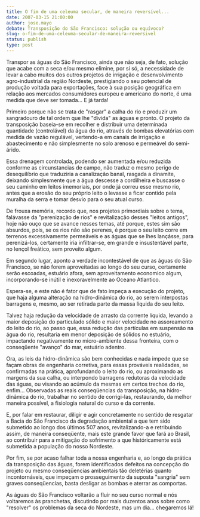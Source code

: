 ```yaml
---
title: O fim de uma celeuma secular, de maneira reversível...
date: 2007-03-15 21:00:00
author: jose.mayo
debate: Transposição do São Francisco: solução ou equívoco?  
slug: o-fim-de-uma-celeuma-secular-de-maneira-reversivel
status: publish 
type: post
---
```


  

Transpor as águas do São Francisco, ainda que não seja, de fato, solução que acabe com a seca e/ou mesmo elimine, por si só, a necessidade de levar a cabo muitos dos outros projetos de irrigação e desenvolvimento agro-industrial da região Nordeste, prestigiando o seu potencial de produção voltada para exportações, face à sua posição geográfica em relação aos mercados consumidores europeu e americano do norte, é uma medida que deve ser tomada... E já tarda!  

  

Primeiro porque não se trata de "rasgar" a calha do rio e produzir um sangradouro de tal ordem que lhe "divida" as águas e pronto. O projeto da transposição baseia-se em recolher e distribuir uma determinada quantidade (controlável) da água do rio, através de bombas elevatórias com medida de vazão regulável, vertendo-a em canais de irrigação e abastecimento e não simplesmente no solo arenoso e permeável do semi-árido.  

  

Essa drenagem controlada, podendo ser aumentada e/ou reduzida conforme as circunstancias de campo, não traduz o mesmo perigo de desequilíbrio que traduziria a canalização banal, rasgada a dinamite, deixando simplesmente que a água descesse a cordilheira e buscasse o seu caminho em leitos imemoriais, por onde já correu esse mesmo rio, antes que a erosão do seu próprio leito o levasse a ficar contido pela muralha da serra e tomar desvio para o seu atual curso.  

  

De frouxa memória, recordo que, nos projetos primordiais sobre o tema, falávasse da "perenização de rios" e revitalização desses "leitos antigos", hoje não ouço que se avance nesses temas, até porque, estes sim são absurdos, pois, se os rios não são perenes, é porque o seu leito corre em terrenos excessivamente permeáveis e as águas que se lhes lançásse, para perenizá-los, certamente iria infiltrar-se, em grande e insustentável parte, no lençol freático, sem proveito algum.  

  

Em segundo lugar, aponto a verdade incontestável de que as águas do São Francisco, se não forem aproveitadas ao longo do seu curso, certamente serão escoadas, estuário afora, sem aproveitamento economico algum, incorporando-se inútil e inexoravelmente ao Oceano Atlantico.  

  

Espera-se, e este não é fator que de fato impeça a execução do projeto, que haja alguma alteração na hidro-dinâmica do rio, ao serem interpostas barragens e, mesmo, ao ser retirada parte da massa líquida do seu leito.   

  

Talvez haja redução da velocidade de arrasto da corrente líquida, levando a maior deposição do particulado sólido e maior velocidade no assoreamento do leito do rio, ao passo que, essa redução das partículas em suspensão na água do rio, resultaria em menor deposição de sólidos no estuário, impactando negativamente no micro-ambiente dessa fronteira, com o conseqüente "avanço" do mar, estuário adentro.  

  

Ora, as leis da hidro-dinâmica são bem conhecidas e nada impede que se façam obras de engenharia corretiva, para essas prováveis realidades, se confirmadas na prática, aprofundando o leito do rio, ou aproximando as margens da sua calha, ou interpondo barragens redutoras da velocidade das águas, ou visando ao acúmulo da mesmas em certos trechos do rio, enfim... Observadas as reais conseqüencias da transposição, na hidro-dinâmica do rio, trabalhar no sentido de corrigi-las, restaurando, da melhor maneira possível, a fisiologia natural do curso e da corrente.   

  

E, por falar em restaurar, diligir e agir concretamente no sentido de resgatar a Bacia do São Francisco da degradação ambiental a que tem sido submetido ao longo dos últimos 507 anos, revitalizando-a e retribuindo assim, de maneira conseqüente, mais este grande favor que fará ao Brasil, ao contribuir para a mitigação do sofrimento a que históricamente está submetida a população do nosso Nordeste.  

  

Por fim, se por acaso falhar toda a nossa engenharia e, ao longo da prática da transposição das águas, forem identificados defeitos na concepção do projeto ou mesmo conseqüencias ambientais tão deletérias quanto incontornáveis, que impeçam o prosseguimento da suposta "sangria" sem graves conseqüencias, basta desligar as bombas e aterrar as comportas.   

  

As águas do São Francisco voltarão a fluir no seu curso normal e nós voltaremos às pranchetas, discutindo por mais duzentos anos sobre como "resolver" os problemas da seca do Nordeste, mas um dia... chegaremos lá!
